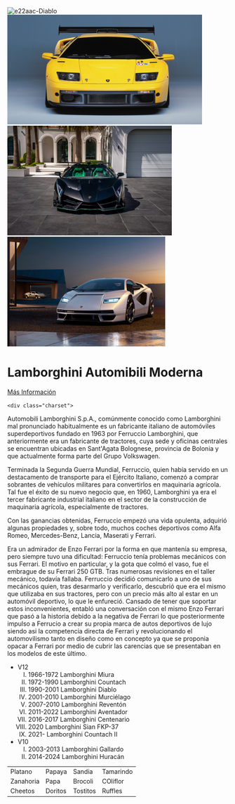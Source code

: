 <html lang="en">
<head>
    <meta charset="UTF-8">
    <meta name="viewport" content="width=device-width, initial-scale=1.0">
    <title>Document</title>
    <link rel="stylesheet" href="style.css">
</head>
<body>
    <div class="sec-1">
<img src="img/lamborghini-temerario-road-1-66bf21d0e6207.avif" height="250" alt="e22aac-Diablo">
<img src="img/lamborghni-diablo-gtr-2000-7.jpeg" height="250" alt="diablo 2000">
<img src="img/Lamborghini-Veneno-Roadster-5.webp" height="250" alt="e22aad-Diablo">
<img src="img/countach_hp (1).jpg" height="250" width="360" alt="countach_hp">
<div>
    <div class="header-content container">
<div class="header-txt">
    <h1> <span>Lamborghini </span>Automibili Moderna</h1>
    <div class="buttons">
        <a href="#" class="btn-1"> Más Información</a>
    </div>
     
    <div class="charset">
<p>
    Automobili Lamborghini S.p.A., comúnmente conocido como Lamborghini ​mal pronunciado habitualmente es un fabricante italiano de automóviles superdeportivos fundado en 1963 por Ferruccio Lamborghini, que anteriormente era un fabricante de tractores, cuya sede y oficinas centrales se encuentran ubicadas en Sant'Agata Bolognese, 
    provincia de Bolonia y que actualmente forma parte del Grupo Volkswagen. 
</p>

<p>
    Terminada la Segunda Guerra Mundial, Ferruccio, quien había servido en un destacamento de transporte para el Ejército Italiano, comenzó a comprar sobrantes de vehículos militares para convertirlos en maquinaria agrícola. Tal fue el éxito de su nuevo negocio que, en 1960, Lamborghini ya era el tercer fabricante industrial italiano en el sector de la construcción de maquinaria agrícola, especialmente de tractores.

Con las ganancias obtenidas, Ferruccio empezó una vida opulenta, adquirió algunas propiedades y, sobre todo, muchos coches deportivos como Alfa Romeo, Mercedes-Benz, Lancia, Maserati y Ferrari.

</p>
<p>
    Era un admirador de Enzo Ferrari por la forma en que mantenía su empresa, pero siempre tuvo una dificultad: Ferruccio tenía problemas mecánicos con sus Ferrari. El motivo en particular, y la gota que colmó el vaso, fue el embrague de su Ferrari 250 GTB. Tras numerosas revisiones en el taller mecánico, todavía fallaba. Ferruccio decidió comunicarlo a uno de sus mecánicos quien, tras desarmarlo y verificarlo, descubrió que era el mismo que utilizaba en sus tractores, pero con un precio más alto al estar en un automóvil deportivo, lo que le enfureció. Cansado de tener que soportar estos inconvenientes, entabló una conversación con el mismo Enzo Ferrari que pasó a la historia debido a la negativa de Ferrari lo que posteriormente impulso a Ferrucio a crear su propia marca de autos deportivos de lujo siendo asi la competencia directa de Ferrari y revolucionando el automovilismo tanto en diseño como en concepto ya que se proponia opacar a Ferrari por medio de cubrir las carencias que se presentaban en los modelos de este último.
</p>
<ul>
    <li>V12 <ol type="I"">
        <li>1966-1972 Lamborghini Miura</li>
        <li>1972-1990 Lamborghini Countach</li>
        <li>1990-2001 Lamborghini Diablo</li>
        <li>2001-2010 Lamborghini Murciélago</li>
        <li>2007-2010 Lamborghini Reventón</li>
        <li>2011-2022 Lamborghini Aventador
        <li>2016-2017 Lamborghini Centenario</li>
        <li>2020 Lamborghini Sian FKP-37</li>
        <li>2021- Lamborghini Countach II</li>
        </li>
    </ol></li>
    <li>V10<ol type="I">
        <li>2003-2013 Lamborghini Gallardo</li>
        <li>2014-2024 Lamborghini Huracán</li>
    </ol></li>
</body>
    
</ul>
    </div>
    <table>
  <tr>
    <td>Platano</td>
    <td>Papaya</td>
    <td>Sandia</td>
    <td>Tamarindo</td>
  </tr>
  <tr>
    <td>Zanahoria</td>
    <td>Papa</td>
    <td>Brocoli</td>
    <td>COliflor</td>
  </tr>
  <tr>
    <td>Cheetos</td>
    <td>Doritos</td>
    <td>Tostitos</td>
    <td>Ruffles</td>
  </tr>
</table>
</body>
</html>
